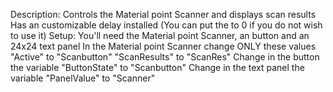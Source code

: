 Description:
    Controls the Material point Scanner and displays scan results
    Has an customizable delay installed (You can put the to 0 if you do not wish to use it)
Setup:
    You'll need the Material point Scanner, an button and an 24x24 text panel
        In the Material point Scanner change ONLY these values
            "Active" to "Scanbutton"
            "ScanResults" to "ScanRes"
        Change in the button the variable "ButtonState" to "Scanbutton"
        Change in the text panel the variable "PanelValue" to "Scanner"